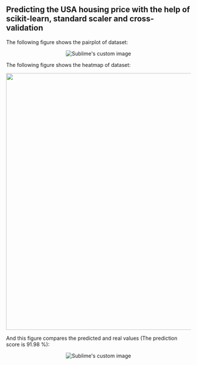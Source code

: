 ## Predicting the USA housing price with the help of scikit-learn, standard scaler and cross-validation  
  
The following figure shows the pairplot of dataset:  
  
<p align="center">
  <img src="https://github.com/hamedmokazemi/LinearRegression/blob/master/pairplot.png" alt="Sublime's custom image"/>
</p> 
  
The following figure shows the heatmap of dataset:  
  
<p align="center">
  <img src="https://github.com/hamedmokazemi/LinearRegression/blob/master/heatmap.png" width=700/>
</p>  
  
And this figure compares the predicted and real values (The prediction score is  91.98 %):  
  
<p align="center">
  <img src="https://github.com/hamedmokazemi/LinearRegression/blob/master/pred.png" alt="Sublime's custom image"/>
</p> 
